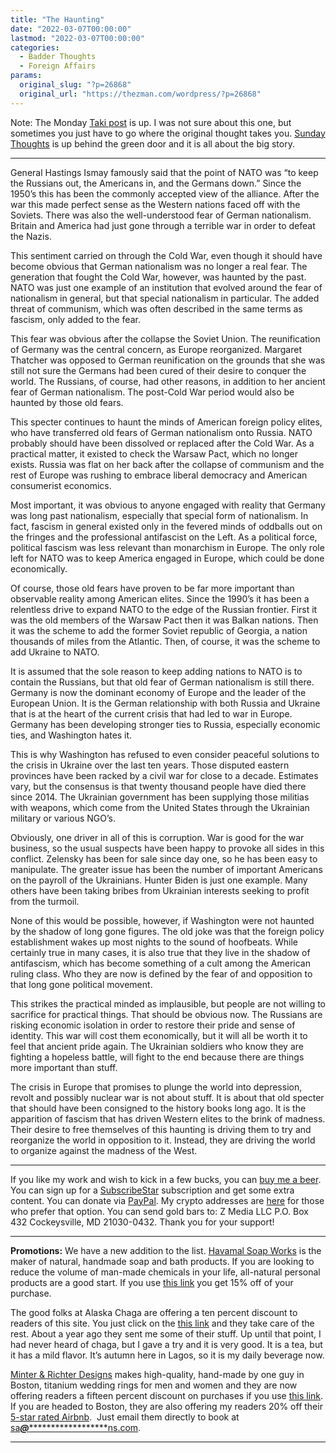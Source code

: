 ```yaml
---
title: "The Haunting"
date: "2022-03-07T00:00:00"
lastmod: "2022-03-07T00:00:00"
categories:
  - Badder Thoughts
  - Foreign Affairs
params:
  original_slug: "?p=26868"
  original_url: "https://thezman.com/wordpress/?p=26868"
---
```


Note: The Monday
<a href="https://www.takimag.com/article/where-consumerism-fails/"
rel="noopener" target="_blank">Taki post</a> is up. I was not sure about
this one, but sometimes you just have to go where the original thought
takes you.
<a href="https://www.subscribestar.com/posts/550523" rel="noopener"
target="_blank">Sunday Thoughts</a> is up behind the green door and it
is all about the big story.

------------------------------------------------------------------------

General Hastings Ismay famously said that the point of NATO was “to keep
the Russians out, the Americans in, and the Germans down.” Since the
1950’s this has been the commonly accepted view of the alliance. After
the war this made perfect sense as the Western nations faced off with
the Soviets. There was also the well-understood fear of German
nationalism. Britain and America had just gone through a terrible war in
order to defeat the Nazis.

This sentiment carried on through the Cold War, even though it should
have become obvious that German nationalism was no longer a real fear.
The generation that fought the Cold War, however, was haunted by the
past. NATO was just one example of an institution that evolved around
the fear of nationalism in general, but that special nationalism in
particular. The added threat of communism, which was often described in
the same terms as fascism, only added to the fear.

This fear was obvious after the collapse the Soviet Union. The
reunification of Germany was the central concern, as Europe reorganized.
Margaret Thatcher was opposed to German reunification on the grounds
that she was still not sure the Germans had been cured of their desire
to conquer the world. The Russians, of course, had other reasons, in
addition to her ancient fear of German nationalism. The post-Cold War
period would also be haunted by those old fears.

This specter continues to haunt the minds of American foreign policy
elites, who have transferred old fears of German nationalism onto
Russia. NATO probably should have been dissolved or replaced after the
Cold War. As a practical matter, it existed to check the Warsaw Pact,
which no longer exists. Russia was flat on her back after the collapse
of communism and the rest of Europe was rushing to embrace liberal
democracy and American consumerist economics.

Most important, it was obvious to anyone engaged with reality that
Germany was long past nationalism, especially that special form of
nationalism. In fact, fascism in general existed only in the fevered
minds of oddballs out on the fringes and the professional antifascist on
the Left. As a political force, political fascism was less relevant than
monarchism in Europe. The only role left for NATO was to keep America
engaged in Europe, which could be done economically.

Of course, those old fears have proven to be far more important than
observable reality among American elites. Since the 1990’s it has been a
relentless drive to expand NATO to the edge of the Russian frontier.
First it was the old members of the Warsaw Pact then it was Balkan
nations. Then it was the scheme to add the former Soviet republic of
Georgia, a nation thousands of miles from the Atlantic. Then, of course,
it was the scheme to add Ukraine to NATO.

It is assumed that the sole reason to keep adding nations to NATO is to
contain the Russians, but that old fear of German nationalism is still
there. Germany is now the dominant economy of Europe and the leader of
the European Union. It is the German relationship with both Russia and
Ukraine that is at the heart of the current crisis that had led to war
in Europe. Germany has been developing stronger ties to Russia,
especially economic ties, and Washington hates it.

This is why Washington has refused to even consider peaceful solutions
to the crisis in Ukraine over the last ten years. Those disputed eastern
provinces have been racked by a civil war for close to a decade.
Estimates vary, but the consensus is that twenty thousand people have
died there since 2014. The Ukrainian government has been supplying those
militias with weapons, which come from the United States through the
Ukrainian military or various NGO’s.

Obviously, one driver in all of this is corruption. War is good for the
war business, so the usual suspects have been happy to provoke all sides
in this conflict. Zelensky has been for sale since day one, so he has
been easy to manipulate. The greater issue has been the number of
important Americans on the payroll of the Ukrainians. Hunter Biden is
just one example. Many others have been taking bribes from Ukrainian
interests seeking to profit from the turmoil.

None of this would be possible, however, if Washington were not haunted
by the shadow of long gone figures. The old joke was that the foreign
policy establishment wakes up most nights to the sound of hoofbeats.
While certainly true in many cases, it is also true that they live in
the shadow of antifascism, which has become something of a cult among
the American ruling class. Who they are now is defined by the fear of
and opposition to that long gone political movement.

This strikes the practical minded as implausible, but people are not
willing to sacrifice for practical things. That should be obvious now.
The Russians are risking economic isolation in order to restore their
pride and sense of identity. This war will cost them economically, but
it will all be worth it to feel that ancient pride again. The Ukrainian
soldiers who know they are fighting a hopeless battle, will fight to the
end because there are things more important than stuff.

The crisis in Europe that promises to plunge the world into depression,
revolt and possibly nuclear war is not about stuff. It is about that old
specter that should have been consigned to the history books long ago.
It is the apparition of fascism that has driven Western elites to the
brink of madness. Their desire to free themselves of this haunting is
driving them to try and reorganize the world in opposition to it.
Instead, they are driving the world to organize against the madness of
the West.

------------------------------------------------------------------------

If you like my work and wish to kick in a few bucks, you can
<a href="https://www.buymeacoffee.com/mujolulu" rel="noopener"
target="_blank">buy me a beer</a>. You can sign up for a
<a href="https://www.subscribestar.com/the-z-blog" rel="noopener"
target="_blank">SubscribeStar</a> subscription and get some extra
content. You can donate via <a
href="https://www.paypal.com/donate/?cmd=_s-xclick&amp;hosted_button_id=UDAS2Q8JYA6CN&amp;source=url"
rel="noopener" target="_blank">PayPal</a>. My crypto addresses are
<a href="https://thezman.com/wordpress/?page_id=22713" rel="noopener"
target="_blank">here</a> for those who prefer that option. You can send
gold bars to: Z Media LLC P.O. Box 432 Cockeysville, MD 21030-0432.
Thank you for your support!

------------------------------------------------------------------------

**Promotions:** We have a new addition to the list.
<a href="https://havamalsoapworks.com/" rel="noopener"
target="_blank">Havamal Soap Works</a> is the maker of natural, handmade
soap and bath products. If you are looking to reduce the volume of
man-made chemicals in your life, all-natural personal products are a
good start. If you use
<a href="https://havamalsoapworks.com/discount/ZMAN" rel="noopener"
target="_blank">this link</a> you get 15% off of your purchase.

The good folks at Alaska Chaga are offering a ten percent discount to
readers of this site. You just click on the
<a href="https://alaskachaga.us/discount/ZMAN" rel="noopener noreferrer"
target="_blank">this link</a> and they take care of the rest. About a
year ago they sent me some of their stuff. Up until that point, I had
never heard of chaga, but I gave a try and it is very good. It is a tea,
but it has a mild flavor. It’s autumn here in Lagos, so it is my daily
beverage now.

<a href="https://www.minterandrichterdesigns.com/"
rel="noreferrer nofollow noopener" target="_blank">Minter &amp; Richter
Designs</a> makes high-quality, hand-made by one guy in Boston, titanium
wedding rings for men and women and they are now offering readers a
fifteen percent discount on purchases if you use
<a href="https://www.minterandrichterdesigns.com/discount/ZMAN"
rel="noreferrer nofollow noopener" target="_blank">this link</a>.
<span class="highlight"><span class="colour"><span class="font"><span class="size">If
you are headed to Boston, they are also offering my readers 20% off
their <a
href="https://www.airbnb.com/users/7988017/listings?user_id=7988017&amp;s=3"
rel="noopener noreferrer" target="_blank">5-star rated Airbnb</a>.  Just
email them directly to book at
<a href="mailto:sa***@*********************ns.com"
data-original-string="B7c0hFOBFScKIH5TEX528Q==cb7hfxezxFktLK8xTwIFZziGxT8PiMZsV9IkzJIpwi2gKMHSsXKJ9sBevFmW9S+RCWF"><span
class="apbct-email-encoder"
data-original-string="nz7eUV17JW5X5vilXty6bg==cb7Ko8P0HCmPaVthNoJgTuNH8w2EGJ3ZgtizM6YGO2k3qts2MnARZiVSiG9ba0TYSE3"
title="This contact has been encoded by Anti-Spam by CleanTalk. Click to decode. To finish the decoding make sure that JavaScript is enabled in your browser.">sa<span
class="apbct-blur">***</span>@<span
class="apbct-blur">*********************</span>ns.com</span></a>.</span></span></span></span>

------------------------------------------------------------------------
